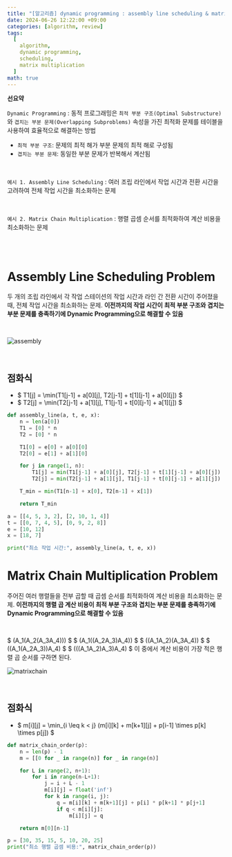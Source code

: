```yaml
---
title: "[알고리즘] dynamic programming : assembly line scheduling & matrix chain multiplication"
date: 2024-06-26 12:22:00 +09:00
categories: [algorithm, review]
tags:
  [
    algorithm,
    dynamic programming,
    scheduling,
    matrix multiplication
  ]
math: true
---
```


**선요약**

`Dynamic Programming` : 동적 프로그래밍은 `최적 부분 구조(Optimal Substructure)`와 `겹치는 부분 문제(Overlapping Subproblems)` 속성을 가진 최적화 문제를 테이블을 사용하여 효율적으로 해결하는 방법

- `최적 부분 구조`: 문제의 최적 해가 부분 문제의 최적 해로 구성됨
- `겹치는 부분 문제`: 동일한 부분 문제가 반복해서 계산됨

<br/>

`예시 1. Assembly Line Scheduling` : 여러 조립 라인에서 작업 시간과 전환 시간을 고려하여 전체 작업 시간을 최소화하는 문제

<br/>

`예시 2. Matrix Chain Multiplication` : 행렬 곱셈 순서를 최적화하여 계산 비용을 최소화하는 문제

<br/>
<br/>

# **Assembly Line Scheduling Problem**

두 개의 조립 라인에서 각 작업 스테이션의 작업 시간과 라인 간 전환 시간이 주어졌을 때, 전체 작업 시간을 최소화하는 문제. **이전까지의 작업 시간이 최적 부분 구조와 겹치는 부분 문제를 충족하기에 Dynamic Programming으로 해결할 수 있음**

<br/>

![assembly](https://img1.daumcdn.net/thumb/R1280x0/?scode=mtistory2&fname=https%3A%2F%2Ft1.daumcdn.net%2Fcfile%2Ftistory%2F996259335A082E7513)

<br/>

## **점화식**

- $ T1[j] = \min(T1[j-1] + a[0][j], T2[j-1] + t[1][j-1] + a[0][j]) $
- $ T2[j] = \min(T2[j-1] + a[1][j], T1[j-1] + t[0][j-1] + a[1][j]) $


```python
def assembly_line(a, t, e, x):
    n = len(a[0])
    T1 = [0] * n
    T2 = [0] * n

    T1[0] = e[0] + a[0][0]
    T2[0] = e[1] + a[1][0]

    for j in range(1, n):
        T1[j] = min(T1[j-1] + a[0][j], T2[j-1] + t[1][j-1] + a[0][j])
        T2[j] = min(T2[j-1] + a[1][j], T1[j-1] + t[0][j-1] + a[1][j])

    T_min = min(T1[n-1] + x[0], T2[n-1] + x[1])

    return T_min

a = [[4, 5, 3, 2], [2, 10, 1, 4]]
t = [[0, 7, 4, 5], [0, 9, 2, 8]]
e = [10, 12]
x = [18, 7]

print("최소 작업 시간:", assembly_line(a, t, e, x))
```

# **Matrix Chain Multiplication Problem**

주어진 여러 행렬들을 전부 곱할 때 곱셈 순서를 최적화하여 계산 비용을 최소화하는 문제.  **이전까지의 행렬 곱 계산 비용이 최적 부분 구조와 겹치는 부분 문제를 충족하기에 Dynamic Programming으로 해결할 수 있음**

<br/>


$ (A_1(A_2(A_3A_4))) $
$ (A_1((A_2A_3)A_4)) $
$ ((A_1A_2)(A_3A_4)) $
$ ((A_1(A_2A_3))A_4) $
$ (((A_1A_2)A_3)A_4) $
이 중에서 계산 비용이 가장 적은 행렬 곱 순서를 구하면 된다.
<br/>

![matrixchain](https://i.makeagif.com/media/1-19-2023/mpXkc0.gif)

<br/>

## **점화식**

- $ m[i][j] = \min_{i \leq k < j} (m[i][k] + m[k+1][j] + p[i-1] \times p[k] \times p[j]) $


```python
def matrix_chain_order(p):
    n = len(p) - 1
    m = [[0 for _ in range(n)] for _ in range(n)]

    for L in range(2, n+1):
        for i in range(n-L+1):
            j = i + L - 1
            m[i][j] = float('inf')
            for k in range(i, j):
                q = m[i][k] + m[k+1][j] + p[i] * p[k+1] * p[j+1]
                if q < m[i][j]:
                    m[i][j] = q

    return m[0][n-1]

p = [30, 35, 15, 5, 10, 20, 25]
print("최소 행렬 곱셈 비용:", matrix_chain_order(p))
```
